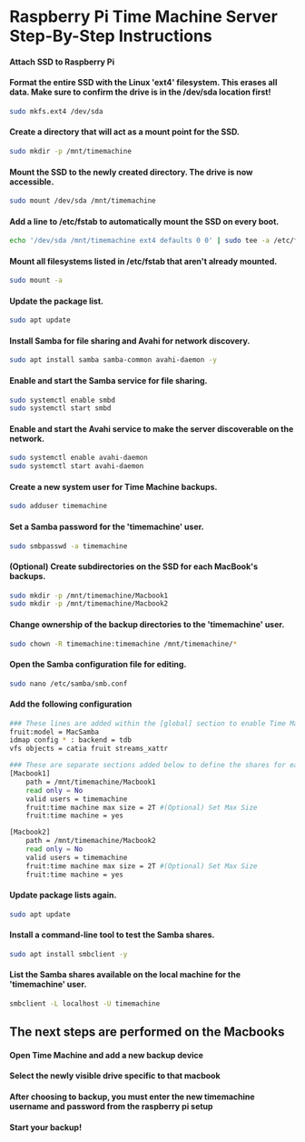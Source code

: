 # Raspberry Pi Time Machine Server Step-By-Step Instructions

#### Attach SSD to Raspberry Pi

#### Format the entire SSD with the Linux 'ext4' filesystem. This erases all data. Make sure to confirm the drive is in the /dev/sda location first!

```bash
sudo mkfs.ext4 /dev/sda
```

#### Create a directory that will act as a mount point for the SSD.

```bash
sudo mkdir -p /mnt/timemachine
```

#### Mount the SSD to the newly created directory. The drive is now accessible.

```bash
sudo mount /dev/sda /mnt/timemachine
```

#### Add a line to /etc/fstab to automatically mount the SSD on every boot.

```bash
echo '/dev/sda /mnt/timemachine ext4 defaults 0 0' | sudo tee -a /etc/fstab
```

#### Mount all filesystems listed in /etc/fstab that aren't already mounted.

```bash
sudo mount -a
```

#### Update the package list.

```bash
sudo apt update
```

#### Install Samba for file sharing and Avahi for network discovery.

```bash
sudo apt install samba samba-common avahi-daemon -y
```

#### Enable and start the Samba service for file sharing.

```bash
sudo systemctl enable smbd
sudo systemctl start smbd
```

#### Enable and start the Avahi service to make the server discoverable on the network.

```bash
sudo systemctl enable avahi-daemon
sudo systemctl start avahi-daemon
```

#### Create a new system user for Time Machine backups.

```bash
sudo adduser timemachine
```

#### Set a Samba password for the 'timemachine' user.

```bash
sudo smbpasswd -a timemachine
```

#### (Optional) Create subdirectories on the SSD for each MacBook's backups.

```bash
sudo mkdir -p /mnt/timemachine/Macbook1
sudo mkdir -p /mnt/timemachine/Macbook2
```

#### Change ownership of the backup directories to the 'timemachine' user.

```bash
sudo chown -R timemachine:timemachine /mnt/timemachine/*
```

#### Open the Samba configuration file for editing.

```bash
sudo nano /etc/samba/smb.conf
```

#### Add the following configuration

```bash
### These lines are added within the [global] section to enable Time Machine compatibility.
fruit:model = MacSamba
idmap config * : backend = tdb
vfs objects = catia fruit streams_xattr

### These are separate sections added below to define the shares for each MacBook, including the maximum allowed size for each
[Macbook1]
 	path = /mnt/timemachine/Macbook1
 	read only = No
 	valid users = timemachine
 	fruit:time machine max size = 2T #(Optional) Set Max Size
 	fruit:time machine = yes

[Macbook2]
 	path = /mnt/timemachine/Macbook2
 	read only = No
 	valid users = timemachine
 	fruit:time machine max size = 2T #(Optional) Set Max Size
 	fruit:time machine = yes
```

#### Update package lists again.

```bash
sudo apt update
```

#### Install a command-line tool to test the Samba shares.

```bash
sudo apt install smbclient -y
```

#### List the Samba shares available on the local machine for the 'timemachine' user.

```bash
smbclient -L localhost -U timemachine
```

## The next steps are performed on the Macbooks

#### Open Time Machine and add a new backup device

#### Select the newly visible drive specific to that macbook

#### After choosing to backup, you must enter the new timemachine username and password from the raspberry pi setup

#### Start your backup!
